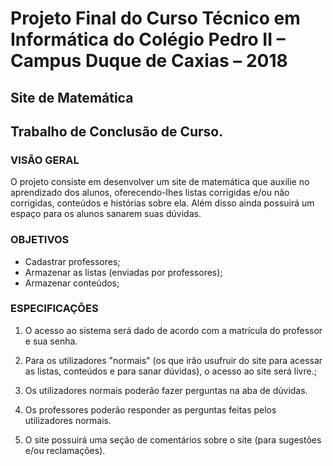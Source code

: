 # Projeto Final do Curso Técnico em Informática do Colégio Pedro II – Campus Duque de Caxias – 2018
## Site de Matemática

## Trabalho de Conclusão de Curso.

### VISÃO GERAL
O projeto consiste em desenvolver um site de matemática que auxilie no aprendizado dos alunos, oferecendo-lhes listas corrigidas e/ou não corrigidas, conteúdos e histórias sobre ela. Além disso ainda possuirá um espaço para os alunos sanarem suas dúvidas.

### OBJETIVOS
- Cadastrar professores;
- Armazenar as listas (enviadas por professores);
- Armazenar conteúdos;


### ESPECIFICAÇÕES
1. O acesso ao sistema será dado de acordo com a matrícula do professor e sua senha.

2. Para os utilizadores "normais" (os que irão usufruir do site para acessar as listas, conteúdos e para sanar dúvidas), o acesso ao site será livre.;

3. Os utilizadores normais poderão fazer perguntas na aba de dúvidas.

4. Os professores poderão responder as perguntas feitas pelos utilizadores normais.

5. O site possuirá uma seção de comentários sobre o site (para sugestões e/ou reclamações).
